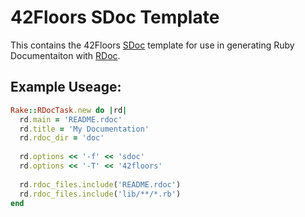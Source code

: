 42Floors SDoc Template
======================

This contains the 42Floors [SDoc](https://github.com/voloko/sdoc) template for
use in generating Ruby Documentaiton with [RDoc](http://docs.seattlerb.org/rdoc/).

Example Useage:
---------------

```ruby
Rake::RDocTask.new do |rd|
  rd.main = 'README.rdoc'
  rd.title = 'My Documentation'
  rd.rdoc_dir = 'doc'
  
  rd.options << '-f' << 'sdoc'
  rd.options << '-T' << '42floors'
  
  rd.rdoc_files.include('README.rdoc')
  rd.rdoc_files.include('lib/**/*.rb')
end
```
